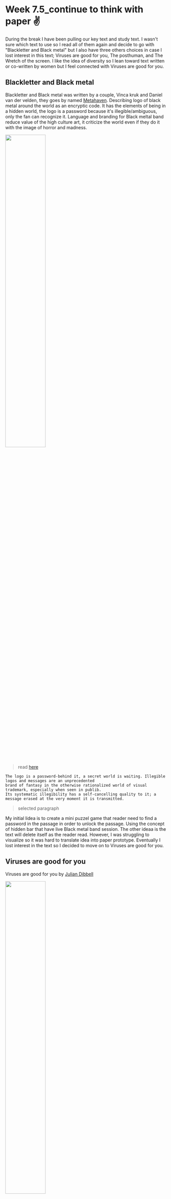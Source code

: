 # Week 7.5_continue to think with paper :v:

During the break I have been pulling our key text and study text. I wasn't sure which text to use so I read all of them again and decide to go with "Blackletter and Black metal" but I also have three others choices in case I lost interest in this text; Viruses are good for you, The posthuman, and The Wretch of the screen. I like the idea of diversity so I lean toward text written or co-written by women but I feel connected with Viruses are good for you. 

## Blackletter and Black metal

Blackletter and Black metal was written by a couple, Vinca kruk and Daniel van der velden, they goes by named [Metahaven](http://metahaven.net/). Describing logo of black metal around the world as an encryptic code. It has the elements of being in a hidden world, the logo is a password because it's illegible/ambiguous, only the fan can recognize it. Language and branding for Black meltal band reduce value of the high culture art, it criticize the world even if they do it with the image of horror and madness. 

<img src="Blackletter.JPG" width="50%">

> read [here](http://digbeyond.com/readme/view.php?id=53)

```
The logo is a password-behind it, a secret world is waiting. Illegible logos and messages are an unprecedented 
brand of fantasy in the otherwise rationalized world of visual trademark, especially when seen in publib. 
Its systematic illegibility has a self-cancelling quality to it; a message erased at the very moment it is transmitted.
```
> selected paragraph

My initial lidea is to create a mini puzzel game that reader need to find a password in the passage in order to unlock the passage. Using the concept of hidden bar that have live Black metal band session. The other ideaa is the text will delete itself as the reader read. However, I was struggling to visualize so it was hard to translate idea into paper prototype. Eventually I lost interest in the text so I decided to move on to Viruses are good for you. 

## Viruses are good for you 

Viruses are good for you by [Julian Dibbell](http://www.juliandibbell.com/about/) 

<img src="Viruses.JPG" width="50%">

> read [here](http://digbeyond.com/readme/view.php?id=108&course=Code%20Words)

```
He breeds viruses. He breeds worms, since that's the sticker's tern for software that is both self-reproducing and able to excute its code independent of any host program. Ray, convinced that his ptograms are as good as alive, calls them simply "organism," or "creatures." Whatever they are, though, he's been breeding quite a lot of them.
```
```
"genetic algorithms" - pools of software subroutines repeatedly multiplied, mutate, and weeded according to how well they performed a given task. 
```
```
Both wild viruses and Telescript agents routinely copy themselves from one computer to another. 
```
```
What if someone were now to develop a strain of polymorphs with a genetic memory, so that rather than completely reshuffling their structure with evey generations, the few mutants that escape discovery by heuristic could pass their undetectable code on to their offspring? Once loosed into the Tierra environment installed on Ray's laptop, the creature's offspring spread to the new world's every corner. Any program that escaped into other computers would find itself a fish out of water, unable to function anywhere but its birthplace.
```
```
Infusing the vast unused spaces of the global computer networks with a roiling digital ecology as complex, as fascinating, and ultimately as beneficial to humankind as the rain forests that he has long sought to protect and underdtand - In short, by infecting the Net with self-replicating code, Ray aims to turn it into jungle.
```
> selected paragraphes

## Learning from other coder

As I was browsing through everyone else github, I came across this beautiful web collage on [Jamie's github](https://github.com/Jamtt/Codewords). I was thinking of doing something similar for my GKO so I decided to learn from his code. 

<img src="JamieCode.JPG" width="80%">

> Code by Jamie Tung 

> See this amazing code in action [here](https://jamtt.github.io/Codewords/Files/LaurenCollage/)

I didn't know how to best understand his code so I study line by line. Looking for toturial online explaining basic of P5.js. Someone suggest youtube channel called [The Coding Train](https://www.youtube.com/playlist?list=PLRqwX-V7Uu6Zy51Q-x9tMWIv9cueOFTFA) on the first week so I check it out. It is a good resource, the host cover topic from basic introduction to P5.js to animation to interaction to duplication. I wasn't quite sure how to sytax is suppose to be used still. Here is the note I took from toturial. :point_down:

## Variables

```
function setup() }
  createCanvas(winddowWidth,windowHieght)

{

function draw() {
  background(0); //(R,G,B,alfa: fourth variable: fading);
  ellipse(mouseX,100,100,100)//(where the mouse is mouseX)

}

function mousePressed() {
  background();
}

//Note
setup: happen once at the beginning 
draw: draw in a loop: happen forever
mousePressed: event: when the user click the mouse, the code  is execute: we take a break from draw and then back to drawing
mouseX is a variable
Variable: word stand in for number
there is a built-in variable
```

## Make your own variable

```
1. Declare the variable: var (at the beginning/at the top)
2. Initialize: anything
3. Use

var circleX;

function setup() {
  createCanvas (windowWidth,windowHeight);
  circleX = 50; //assignment operation 
}

function draw() }
  background(0);
  ellipse(circleX,100,50,50);

{

//step 1 and two is combine, can be combine
var circleX = 50;

function setup() {
  createCanvas (windowWidth,windowHeight);
}

function draw() }
  background(0);
  ellipse(circleX,100,50,50);

{
```

## circle move on its own

```
//draw frame by frame: 1 px at the time
//increment circleX by one = increment operation

//circleX = circleX + 1; = the value of circleX is always evaluated and then assigned back to circleX
//so the first time it’s draw circleX = 50, the second time it’s 50+1, the third time it’s 51+1


var circleX = 0; circle start at 0

function setup() {
  createCanvas (windowWidth,windowHeight);
  }

function draw() }
  background(250,250,100);
  fill(250,200,200);
  ellipse(circleX,100,50,50);

  circleX = circleX + 1;

{
```

## Array

```
//a list of information

let bubbles = []; //your variable is bubbles //first number of array is 0

function setup(); {
  createCanvas (windowWidth, windowHeight);
  for (let i = 0; i < 3; i++) { //any number, 3 for this example this is the number of object in the list, array start empty then the number object is add in
    let x = 10 + 30 * i; //start at px 10, then add 30 every time, variable is evaluate. spread letter out by 30 pixel
    when i = 0, x = 10
    when i = 1, x = 40
    bubbles [i] = new Bubble (x location, location, size)
    // repeat many time with a different value of i    
    // i = 0
    // i = 1
    //i = 2
    //that way you can access every elements of that array 
    //not setting the exact location but come up with algorithmic system (a grid?, random?) 

    } 
}

function draw() {
  background(0);
  for (let i = 0; i < bubbles.length; i++) {
  //can’t use 3(number of objects in the array because if we change the number of objects above, it has to match)
    bubbles[i].move();
    bubbles[i].show();
    
    }
}
```

## Random

```
let bubbles = [];

function setup() {
  createCanvas (windowWidth,windowHeight);
  for (let i = 0; i < 10; i++) {
     let x = random(width);
     let y = random(height);
     let r = random(10,40) //size between 10-40
     bubbles[i] = new Bubble(x,y,r)
  }
}

function draw() {
  background(0);
  for (let i = 0; i < bubbles.length; i++) {
  bubbles[i].move();
  bubbles[i].show();
  }
}

class Bubble {
  contractor (x,y,r) {
    this.x = x;
    this.y = y;
    this.r = r;
}


move() {
    this.x = this.x + random(-5, 5);
    this y = this.y + random(-5, 5);
}

show() {
    stroke(255);
    strokeWeight(4);
    noFill();
    ellipse(this.x, this.y, this.r * 2);
  }
}
```

## Add bubble when click the mouse

```
let bubbles = [];

function setup() {
  createCanvas (windowWidth,windowHeight);
  }

//function mouseDragged ()

function mousePressed() {
  let r = random(10 , 50);
  let b = new Bubble(mouseX,mouseY);
  bubbles.push(b);
  bubbles.push(b); //this function: add something to the array, no limit to the number of bubble
  bubbles[0] = b; // at the first click (every click is the first click), put the bubble there

}

function draw() {
  background(0);
  for (let i = 0; i < bubbles.length; i++) {
  bubbles[i].move();
  bubbles[i].show();
  }
}

class Bubble {
  contractor (x,y,r) {
    this.x = x;
    this.y = y;
    this.r = r;
}


move() {
    this.x = this.x + random(-5, 5);
    this y = this.y + random(-5, 5);
}

show() {
    stroke(255);
    strokeWeight(4);
    noFill();
    ellipse(this.x, this.y, this.r * 2);
  }
}
```

## Tic-tac-toe

This is when I was too ambitious and attempted to make a little game, tic-tac-toe. I would like to add button and use `push`function to push the X and O into the array so I can place one at a time. However, once I attach function to variable, I can't get the code to work. I think I need to figure out the exactly position for X and O in `function mousePressed()`. I haven't figure out how to do that yet but I'll update this github once I solve it.    

![](TicTacToe.JPG)
> code by The Coding Train
> orginal code can be found [here](https://github.com/CodingTrain/website/tree/master/CodingChallenges/CC_149_Tic_Tac_Toe/P5)





